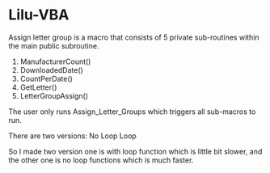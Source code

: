 # Lilu-VBA
Assign letter group is a macro that consists of 5 private sub-routines within the main public subroutine.
		
1. ManufacturerCount()
2. DownloadedDate()
3. CountPerDate()
4. GetLetter()	
5. LetterGroupAssign()		
		
The user only runs Assign_Letter_Groups which triggers all sub-macros to run. 	


There are two versions: 
No Loop
Loop

So I made two version one is with loop function which is little bit slower, and the other one is no loop functions which is much faster.
		

